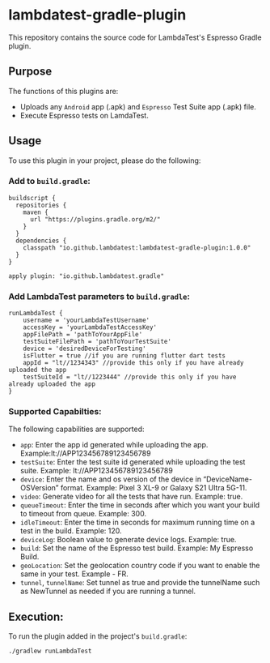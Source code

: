 # lambdatest-gradle-plugin
This repository contains the source code for LambdaTest's Espresso Gradle plugin.

## Purpose
The functions of this plugins are:
- Uploads any `Android` app (.apk) and `Espresso` Test Suite app (.apk) file.
- Execute Espresso tests on LamdaTest.

## Usage
To use this plugin in your project, please do the following:
### Add to `build.gradle`:
```
buildscript {
  repositories {
    maven {
      url "https://plugins.gradle.org/m2/"
    }
  }
  dependencies {
    classpath "io.github.lambdatest:lambdatest-gradle-plugin:1.0.0"
  }
}

apply plugin: "io.github.lambdatest.gradle"

```
### Add LambdaTest parameters to `build.gradle`:
```
runLambdaTest {
    username = 'yourLambdaTestUsername'
    accessKey = 'yourLambdaTestAccessKey'
    appFilePath = 'pathToYourAppFile'
    testSuiteFilePath = 'pathToYourTestSuite'
    device = 'desiredDeviceForTesting'
    isFlutter = true //if you are running flutter dart tests
    appId = "lt//1234343" //provide this only if you have already uploaded the app
    testSuiteId = "lt//1223444" //provide this only if you have already uploaded the app
}
```
### Supported Capabilties:
The following capabilities are supported:

- `app`: Enter the app id generated while uploading the app. Example:lt://APP123456789123456789
- `testSuite`: Enter the test suite id generated while uploading the test suite. Example: lt://APP123456789123456789
- `device`: Enter the name and os version of the device in “DeviceName-OSVersion” format. Example: Pixel 3 XL-9 or Galaxy S21 Ultra 5G-11.
- `video`: Generate video for all the tests that have run. Example: true.
- `queueTimeout`: Enter the time in seconds after which you want your build to timeout from queue. Example: 300.
- `idleTimeout`: Enter the time in seconds for maximum running time on a test in the build. Example: 120.
- `deviceLog`: Boolean value to generate device logs. Example: true.
- `build`: Set the name of the Espresso test build. Example: My Espresso Build.
- `geoLocation`: Set the geolocation country code if you want to enable the same in your test. Example - FR.
- `tunnel`, `tunnelName`: Set tunnel as true and provide the tunnelName such as NewTunnel as needed if you are running a tunnel.

## Execution:
To run the plugin added in the project's `build.gradle`:
```
./gradlew runLambdaTest
```
